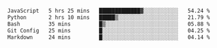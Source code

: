 <!--START_SECTION:waka-->

```txt
JavaScript   5 hrs 25 mins   █████████████▓░░░░░░░░░░░   54.24 %
Python       2 hrs 10 mins   █████▒░░░░░░░░░░░░░░░░░░░   21.79 %
Bash         35 mins         █▒░░░░░░░░░░░░░░░░░░░░░░░   05.88 %
Git Config   25 mins         █░░░░░░░░░░░░░░░░░░░░░░░░   04.25 %
Markdown     24 mins         █░░░░░░░░░░░░░░░░░░░░░░░░   04.14 %
```

<!--END_SECTION:waka--> 
 

